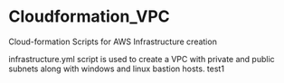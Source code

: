 # Cloudformation_VPC
Cloud-formation Scripts for AWS Infrastructure creation

infrastructure.yml script is used to create a VPC with private and public subnets along with windows and linux bastion hosts.
test1
